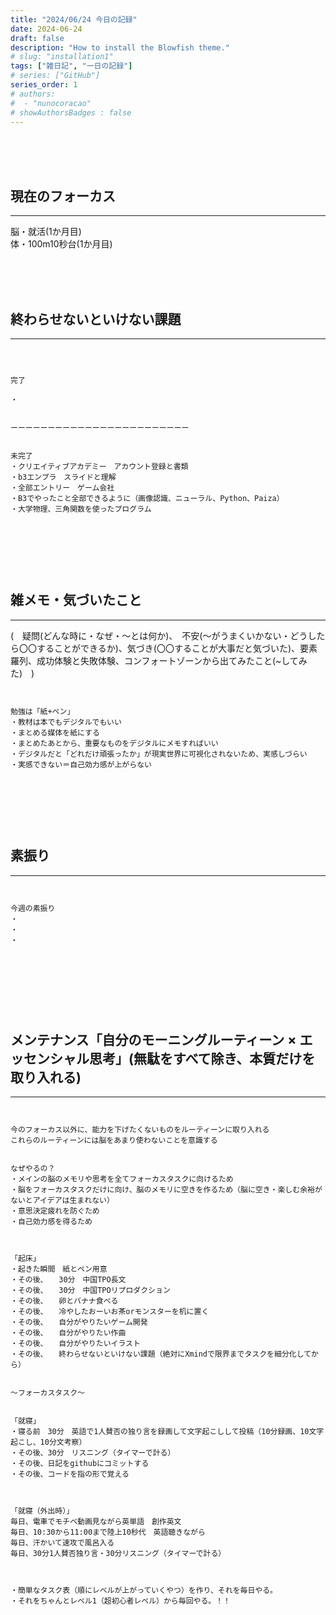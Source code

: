 ```yaml
---
title: "2024/06/24 今日の記録"
date: 2024-06-24
draft: false
description: "How to install the Blowfish theme."
# slug: "installation1"
tags: ["雑日記", "一日の記録"]
# series: ["GitHub"]
series_order: 1
# authors:
#  - "nunocoracao"
# showAuthorsBadges : false 
---
```







<br><br><br>
## 現在のフォーカス
___



脳・就活(1か月目)
<br>
体・100m10秒台(1か月目)








<br><br><br>
## 終わらせないといけない課題
___
```



完了

・


ーーーーーーーーーーーーーーーーーーーーーーーー


未完了
・クリエイティブアカデミー　アカウント登録と書類
・b3エンプラ　スライドと理解
・全部エントリー　ゲーム会社
・B3でやったこと全部できるように（画像認識、ニューラル、Python、Paiza）
・大学物理、三角関数を使ったプログラム



```










<br><br><br>
## 雑メモ・気づいたこと
___
(　疑問(どんな時に・なぜ・～とは何か)、　不安(～がうまくいかない・どうしたら〇〇することができるか)、気づき(〇〇することが大事だと気づいた)、要素羅列、成功体験と失敗体験、コンフォートゾーンから出てみたこと(~してみた)　)
```


勉強は「紙+ペン」
・教材は本でもデジタルでもいい
・まとめる媒体を紙にする
・まとめたあとから、重要なものをデジタルにメモすればいい
・デジタルだと「どれだけ頑張ったか」が現実世界に可視化されないため、実感しづらい
・実感できない＝自己効力感が上がらない



```






<br><br><br>
## 素振り
___
```


今週の素振り
・
・
・




```




<br><br><br>
## メンテナンス「自分のモーニングルーティーン × エッセンシャル思考」(無駄をすべて除き、本質だけを取り入れる)
___
```


今のフォーカス以外に、能力を下げたくないものをルーティーンに取り入れる
これらのルーティーンには脳をあまり使わないことを意識する


なぜやるの？
・メインの脳のメモリや思考を全てフォーカスタスクに向けるため
・脳をフォーカスタスクだけに向け、脳のメモリに空きを作るため（脳に空き・楽しむ余裕がないとアイデアは生まれない）
・意思決定疲れを防ぐため
・自己効力感を得るため



「起床」
・起きた瞬間　紙とペン用意
・その後、　　30分　中国TPO長文　
・その後、　　30分　中国TPOリプロダクション
・その後、　　卵とバナナ食べる
・その後、　　冷やしたおーいお茶orモンスターを机に置く
・その後、　　自分がやりたいゲーム開発
・その後、　　自分がやりたい作曲
・その後、　　自分がやりたいイラスト
・その後、　　終わらせないといけない課題（絶対にXmindで限界までタスクを細分化してから）


～フォーカスタスク～


「就寝」
・寝る前　30分　英語で1人賛否の独り言を録画して文字起こしして投稿（10分録画、10文字起こし、10分文考察）
・その後、30分　リスニング（タイマーで計る）
・その後、日記をgithubにコミットする
・その後、コードを指の形で覚える



「就寝（外出時）」
毎日、電車でモチベ動画見ながら英単語　創作英文
毎日、10:30から11:00まで陸上10秒代　英語聴きながら
毎日、汗かいて速攻で風呂入る
毎日、30分1人賛否独り言・30分リスニング（タイマーで計る）



・簡単なタスク表（順にレベルが上がっていくやつ）を作り、それを毎日やる。
・それをちゃんとレベル1（超初心者レベル）から毎回やる。！！

```



